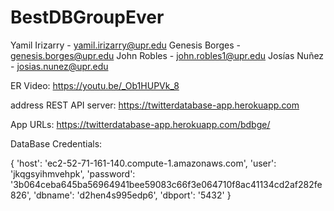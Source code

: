 # BestDBGroupEver

Yamil Irizarry - yamil.irizarry@upr.edu
Genesis Borges - genesis.borges@upr.edu
John Robles - john.robles1@upr.edu
Josías Nuñez - josias.nunez@upr.edu

ER Video: https://youtu.be/_Ob1HUPVk_8

address REST API server: https://twitterdatabase-app.herokuapp.com

App URLs: https://twitterdatabase-app.herokuapp.com/bdbge/

DataBase Credentials:

{
'host': 'ec2-52-71-161-140.compute-1.amazonaws.com',
'user': 'jkqgsyihmvehpk',
'password': '3b064ceba645ba56964941bee59083c66f3e064710f8ac41134cd2af282fe826',
'dbname': 'd2hen4s995edp6',
'dbport': '5432'
}
